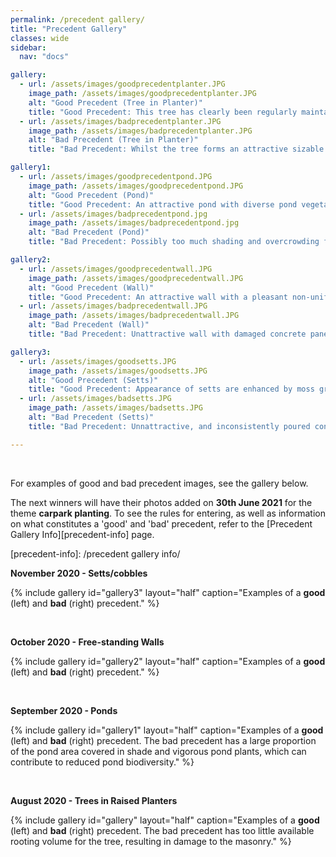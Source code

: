 ```yaml
---
permalink: /precedent gallery/
title: "Precedent Gallery"
classes: wide
sidebar:
  nav: "docs"

gallery:
  - url: /assets/images/goodprecedentplanter.JPG
    image_path: /assets/images/goodprecedentplanter.JPG
    alt: "Good Precedent (Tree in Planter)"
    title: "Good Precedent: This tree has clearly been regularly maintained to control its size and is a good example of how regular maintenance and species selection has allowed for healthy tree growth. There is no apparent damage to hard landscape despite the confined dimensions of the planter, and proximity to buildings."
  - url: /assets/images/badprecedentplanter.JPG
    image_path: /assets/images/badprecedentplanter.JPG
    alt: "Bad Precedent (Tree in Planter)"
    title: "Bad Precedent: Whilst the tree forms an attractive sizable green element within the streetscape, it is clear there is not enough space for the roots. When considering existing trees within newly designed landscapes, make sure to consider their proximity to hard surfaces and structures. By giving trees (proposed and existing) the space they need and not restricting them to confined spaces, damage to hard landscape elements is less of a risk."

gallery1:
  - url: /assets/images/goodprecedentpond.JPG
    image_path: /assets/images/goodprecedentpond.JPG
    alt: "Good Precedent (Pond)"
    title: "Good Precedent: An attractive pond with diverse pond vegetation and not too much shade - aiding the overall pond biodiversity."
  - url: /assets/images/badprecedentpond.jpg
    image_path: /assets/images/badprecedentpond.jpg
    alt: "Bad Precedent (Pond)"
    title: "Bad Precedent: Possibly too much shading and overcrowding from trees and vigorous pond plants, which can reduce the overall biodiversity of the pond."

gallery2:
  - url: /assets/images/goodprecedentwall.JPG
    image_path: /assets/images/goodprecedentwall.JPG
    alt: "Good Precedent (Wall)"
    title: "Good Precedent: An attractive wall with a pleasant non-uniform colour due to moss and staining."
  - url: /assets/images/badprecedentwall.JPG
    image_path: /assets/images/badprecedentwall.JPG
    alt: "Bad Precedent (Wall)"
    title: "Bad Precedent: Unattractive wall with damaged concrete panels, low quality graffiti, and barbed wire. Perhaps with repair/replacement of broken panels as well as some high quality graffiti/art, this wall could become a more attractive feature?"

gallery3:
  - url: /assets/images/goodsetts.JPG
    image_path: /assets/images/goodsetts.JPG
    alt: "Good Precedent (Setts)"
    title: "Good Precedent: Appearance of setts are enhanced by moss growth in the joints creating an interesting and attractive hard/soft feature."
  - url: /assets/images/badsetts.JPG
    image_path: /assets/images/badsetts.JPG
    alt: "Bad Precedent (Setts)"
    title: "Bad Precedent: Unnattractive, and inconsistently poured concrete between these setts has resulted in a poor transition from the 2 adjacent block paving types"

---
```


<br>

For examples of good and bad precedent images, see the gallery below.

The next winners will have their photos added on **30th June 2021** for the theme **carpark planting**. To see the rules for entering, as well as information on what constitutes a 'good' and 'bad' precedent, refer to the [Precedent Gallery Info][precedent-info] page.

[precedent-info]: /precedent gallery info/
<BR>
  
**November 2020 - Setts/cobbles**


{% include gallery id="gallery3" layout="half" caption="Examples of a **good** (left) and **bad** (right) precedent." %}

<br>



**October 2020 - Free-standing Walls**


{% include gallery id="gallery2" layout="half" caption="Examples of a **good** (left) and **bad** (right) precedent." %}

<br>

**September 2020 - Ponds**


{% include gallery id="gallery1" layout="half" caption="Examples of a **good** (left) and **bad** (right) precedent. The bad precedent has a large proportion of the pond area covered in shade and vigorous pond plants, which can contribute to reduced pond biodiversity." %}

<br>

**August 2020 - Trees in Raised Planters**


{% include gallery id="gallery" layout="half" caption="Examples of a **good** (left) and **bad** (right) precedent. The bad precedent has too little available rooting volume for the tree, resulting in damage to the masonry." %}

